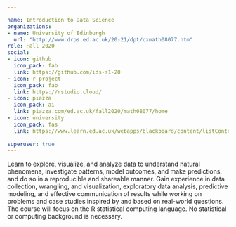 ```yaml
---

name: Introduction to Data Science
organizations:
- name: University of Edinburgh 
  url: "http://www.drps.ed.ac.uk/20-21/dpt/cxmath08077.htm"
role: Fall 2020
social:
- icon: github
  icon_pack: fab
  link: https://github.com/ids-s1-20
- icon: r-project
  icon_pack: fab
  link: https://rstudio.cloud/
- icon: piazza
  icon_pack: ai
  link: piazza.com/ed.ac.uk/fall2020/math08077/home
- icon: university
  icon_pack: fas
  link: https://www.learn.ed.ac.uk/webapps/blackboard/content/listContentEditable.jsp?content_id=_4932155_1&course_id=_78830_1
  
superuser: true
---
```


Learn to explore, visualize, and analyze data to understand natural phenomena, investigate patterns, model outcomes, and make predictions, and do so in a reproducible and shareable manner. Gain experience in data collection, wrangling, and visualization, exploratory data analysis, predictive modeling, and effective communication of results while working on problems and case studies inspired by and based on real-world questions. The course will focus on the R statistical computing language. No statistical or computing background is necessary.
